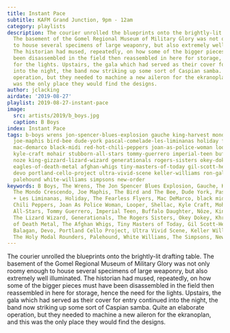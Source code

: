 ```yaml
---
title: Instant Pace
subtitle: KAFM Grand Junction, 9pm - 12am
category: playlists
description: The courier unrolled the blueprints onto the brightly-lit drafting table.
  The basement of the Gomel Regional Museum of Military Glory was not only roomy enough
  to house several specimens of large weaponry, but also extremely well illuminated.
  The historian had mused, repeatedly, on how some of the bigger pieces must have
  been disassembled in the field then reassembled in here for storage, hence the need
  for the lights. Upstairs, the gala which had served as their cover for entry continued
  into the night, the band now striking up some sort of Caspian samba. Quite an elaborate
  operation, but they needed to machine a new aileron for the ekranoplan, and this
  was the only place they would find the designs.
author: jclacking
airdate: '2019-08-27'
playlist: 2019-08-27-instant-pace
image:
  src: artists/2019/b_boys.jpg
  caption: B Boys
index: Instant Pace
tags: b-boys wrens jon-spencer-blues-explosion gauche king-harvest mondo-crescendo
  joe-maphis bird-bee dude-york pascal-comelade-les-liminanas holiday fearless-flyers
  mac-demarco black-midi red-hot-chili-peppers joan-as-police-woman looper shellac
  kyle-craft mohair stubborn-all-stars tommy-guerrero imperial-teen buffalo-daughter
  noze king-gizzard-lizard-wizard generationals rogers-sisters okey-dokey khruangbin
  eagles-of-death-metal afghan-whigs tiny-masters-of-today gil-scott-heron boogie-balagan
  devo portland-cello-project ultra-vivid-scene keller-williams ron-gallo holy-modal-rounders
  palehound white-williams simpsons new-order
keywords: B Boys, The Wrens, The Jon Spencer Blues Explosion, Gauche, King Harvest,
  The Mondo Crescendo, Joe Maphis, The Bird and The Bee, Dude York, Pascal Comelade
  + Les Liminanas, Holiday, The Fearless Flyers, Mac DeMarco, black midi, Red Hot
  Chili Peppers, Joan As Police Woman, Looper, Shellac, Kyle Craft, Mohair, Stubborn
  All-Stars, Tommy Guerrero, Imperial Teen, Buffalo Daughter, Nôze, King Gizzard And
  The Lizard Wizard, Generationals, The Rogers Sisters, Okey Dokey, Khruangbin, Eagles
  of Death Metal, The Afghan Whigs, Tiny Masters of Today, Gil Scott-Heron, Boogie
  Balagan, Devo, Portland Cello Project, Ultra Vivid Scene, Keller Williams, Ron Gallo,
  The Holy Modal Rounders, Palehound, White Williams, The Simpsons, New Order
---
```

The courier unrolled the blueprints onto the brightly-lit drafting table. The basement of the Gomel Regional Museum of Military Glory was not only roomy enough to house several specimens of large weaponry, but also extremely well illuminated. The historian had mused, repeatedly, on how some of the bigger pieces must have been disassembled in the field then reassembled in here for storage, hence the need for the lights. Upstairs, the gala which had served as their cover for entry continued into the night, the band now striking up some sort of Caspian samba. Quite an elaborate operation, but they needed to machine a new aileron for the ekranoplan, and this was the only place they would find the designs.

